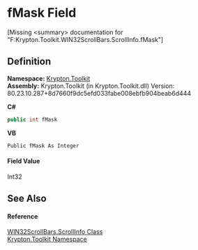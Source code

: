 # fMask Field


\[Missing &lt;summary&gt; documentation for "F:Krypton.Toolkit.WIN32ScrollBars.ScrollInfo.fMask"\]



## Definition
**Namespace:** <a href="79d2eac2-21f4-54ff-7552-b20c33c30600.md">Krypton.Toolkit</a>  
**Assembly:** Krypton.Toolkit (in Krypton.Toolkit.dll) Version: 80.23.10.287+8d7660f9dc5efd033fabe008ebfb904beab6d444

**C#**
``` C#
public int fMask
```
**VB**
``` VB
Public fMask As Integer
```



#### Field Value
Int32

## See Also


#### Reference
<a href="2ba7f49f-c466-9268-2daa-c284a5eba822.md">WIN32ScrollBars.ScrollInfo Class</a>  
<a href="79d2eac2-21f4-54ff-7552-b20c33c30600.md">Krypton.Toolkit Namespace</a>  
